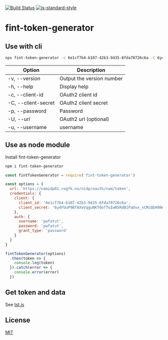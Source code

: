 [![Build Status](https://travis-ci.org/telemark/fint-token-generator.svg?branch=master)](https://travis-ci.org/telemark/fint-token-generator)
[![js-standard-style](https://img.shields.io/badge/code%20style-standard-brightgreen.svg?style=flat)](https://github.com/feross/standard)

# fint-token-generator

## Use with cli

```bash
npx fint-token-generator -c 6e1cf7b4-b107-42b3-9435-8fda70726c6a -C 6y4FUuP9BfAXeVqguNKT0ofToIwN5RdB1PaUvx_nCMiQbH9NeGq3pp0jQB9zOQ0APOxEbodzJXp-8RVux6318A -u pwfatut -p pwfatut
```

| Option              | Description               |
| ------------------- | ------------------------- |
| -v, --version       | Output the version number |
| -h, --help          | Display help              |
| -c, --client-id     | OAuth2 client id          |
| -C, --client-secret | OAuth2 client secret      |
| -p, --password      | Password                  |
| -U, --url           | OAuth2 url (optional)     |
| -u, --username      | username                  |

## Use as node module

Install fint-token-generator

```bash
npm i fint-token-generator
```

```js
const fintTokenGenerator = require('fint-token-generator')

const options = {
  url: 'https://namidp01.rogfk.no/nidp/oauth/nam/token',
  credentials: {
    client: {
      client_id: '6e1cf7b4-b107-42b3-9435-8fda70726c6a',
      client_secret: '6y4FUuP9BfAXeVqguNKT0ofToIwN5RdB1PaUvx_nCMiQbH9NeGq3pp0jQB9zOQ0APOxEbodzJXp-8RVux6318A'
    },
    auth: {
      username: 'pwfatut',
      password: 'pwfatut',
      grant_type: 'password'
    }
  }
}

fintTokenGenerator(options)
  .then(token => {
    console.log(token)
  }).catch(error => {
    console.error(error)
  })
```

## Get token and data

See [tst.js](tst.js)

## License

[MIT](LICENSE)
